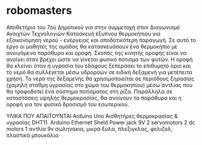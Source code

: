 # robomasters
Αποθετήριο του 7ου Δημοτικού για στην συμμετοχή στον Διαγωνισμό  Ανοιχτών Τεχνολογιών
Κατασκευή έξυπνου θερμοκήπιου για εξοικονόμηση νερού - ενέργειας και αποδοτικότερη παραγωγή.
Σε αυτό το έργο οι μαθητές της ομάδας θα κατασκευάσουν ένα θερμοκήπιο με ανοιγόμενα παράθυρα και οροφή. 
Σκοπός της κινητής οροφής είναι να ανοίγει όταν βρέχει ώστε να γίνεται φυσικό πότισμα των φυτών. 
Η οροφή θα κλείνει όταν η υγρασία του εδάφους ξεπεράσει το επιθυμητό όριο και το νερό θα συλλέγεται μέσω υδροροών σε ειδική δεξαμενή για μετέπειτα χρήση.
Το νερό της δεξαμενής θα χρησιμοποιείται σε περιόδους ξηρασίας (χαμηλή στάθμη υγρασίας στο χώμα του θερμοκηπίου) μέσω αντλίας που θα τροφοδοτεί ένα σύστημα ποτίσματος στη ρίζα. Παράλληλα σε καταστάσεις υψηλής θερμοκρασίας, θα ανοίγουν τα παράθυρα και η οροφή για τον φυσικό δροσισμό του εσωτερικού.

ΥΛΙΚΑ ΠΟΥ ΑΠΑΙΤΟΥΝΤΑΙ
Arduino Uno
Aισθητήρες θερμοκρασίας & υγρασίας DHT11.
Arduino Ethernet Sheld
Power jack 9V
2 servomotors
2 dc motors
1 αντλία 9v 
σωληνάκια, μικρά ξύλα, πλεξιγκλας, φελιζολ, πλαστικά μπουκάλια
